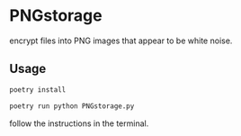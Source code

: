 # PNGstorage

encrypt files into PNG images that appear to be white noise.

## Usage

```bash
poetry install

poetry run python PNGstorage.py
```

follow the instructions in the terminal.
